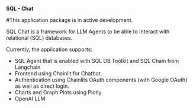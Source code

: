 **SQL - Chat**

#This application package is in active development.

SQL Chat is a framework for LLM Agents to be able to interact with relational (SQL) databases.

Currently, the application supports:
- SQL Agent that is enabled with SQL DB Toolkit and SQL Chain from Langchain
- Frontend using Chainlit for Chatbot.
- Authentication using Chainlits OAuth components (with Google OAuth) as well as direct login.
- Charts and Graph Plots using Plotly
- OpenAI LLM

